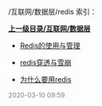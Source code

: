 /互联网/数据层/redis 索引：


**[上一级目录/互联网/数据层](/互联网/数据层/index.md)**

- [Redis的使用与管理](/互联网/数据层/redis/Redis的使用与管理.md)

- [redis穿透与雪崩](/互联网/数据层/redis/redis穿透与雪崩.md)

- [为什么要用redis](/互联网/数据层/redis/为什么要用redis.md)


<font size=2 color='grey'> 2020-03-10 09:59 </font>